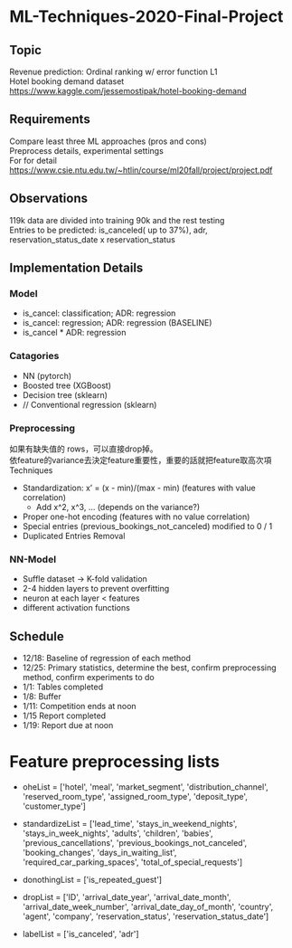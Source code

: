# ML-Techniques-2020-Final-Project
## Topic
Revenue prediction: Ordinal ranking w/ error function L1  
Hotel booking demand dataset  
https://www.kaggle.com/jessemostipak/hotel-booking-demand

## Requirements
Compare least three ML approaches (pros and cons)  
Preprocess details, experimental settings  
For for detail
https://www.csie.ntu.edu.tw/~htlin/course/ml20fall/project/project.pdf

## Observations
119k data are divided into training 90k and the rest testing  
Entries to be predicted: is_canceled( up to 37%), adr, reservation_status_date x reservation_status  

## Implementation Details
### Model
- is_cancel: classification; ADR: regression  
- is_cancel: regression; ADR: regression (BASELINE)
- is_cancel * ADR: regression  

### Catagories
- NN (pytorch)  
- Boosted tree (XGBoost)  
- Decision tree (sklearn)  
- // Conventional regression (sklearn)  

### Preprocessing
如果有缺失值的 rows，可以直接drop掉。  
依feature的variance去決定feature重要性，重要的話就把feature取高次項  
Techniques  
- Standardization: x’ = (x - min)/(max - min) (features with value correlation)
    - Add x^2, x^3, … (depends on the variance?)
- Proper one-hot encoding (features with no value correlation)
- Special entries (previous_bookings_not_canceled) modified to 0 / 1
- Duplicated Entries Removal

### NN-Model
- Suffle dataset -> K-fold validation  
- 2-4 hidden layers to prevent overfitting  
- neuron at each layer < features  
- different activation functions  

## Schedule
- 12/18: Baseline of regression of each method  
- 12/25: Primary statistics, determine the best, confirm preprocessing method, confirm experiments to do  
- 1/1: Tables completed  
- 1/8: Buffer  
- 1/11: Competition ends at noon  
- 1/15 Report completed  
- 1/19: Report due at noon   

# Feature preprocessing lists

- oheList = ['hotel',  'meal', 'market_segment', 'distribution_channel', 'reserved_room_type', 'assigned_room_type', 'deposit_type', 'customer_type']  

- standardizeList = ['lead_time', 'stays_in_weekend_nights', 'stays_in_week_nights', 'adults', 'children', 'babies', 'previous_cancellations', 'previous_bookings_not_canceled', 'booking_changes', 'days_in_waiting_list', 'required_car_parking_spaces', 'total_of_special_requests']  

- donothingList = ['is_repeated_guest']  

- dropList = ['ID', 'arrival_date_year', 'arrival_date_month', 'arrival_date_week_number', 'arrival_date_day_of_month', 'country', 'agent', 'company', 'reservation_status', 'reservation_status_date']

- labelList = ['is_canceled', 'adr']  

